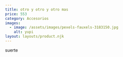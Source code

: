 ```yaml
---
title: otro y otro y otro mas
price: 553
category: Accesorios
images:
  - image: /assets/images/pexels-fauxels-3183150.jpg
    alt: yupi
layout: layouts/product.njk
---
```

suerte
